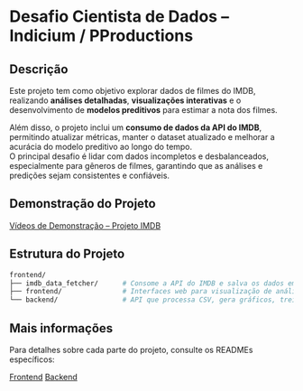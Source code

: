 # Desafio Cientista de Dados – Indicium / PProductions

## Descrição
Este projeto tem como objetivo explorar dados de filmes do IMDB, realizando **análises detalhadas**, **visualizações interativas** e o desenvolvimento de **modelos preditivos** para estimar a nota dos filmes.  

Além disso, o projeto inclui um **consumo de dados da API do IMDB**, permitindo atualizar métricas, manter o dataset atualizado e melhorar a acurácia do modelo preditivo ao longo do tempo.  
O principal desafio é lidar com dados incompletos e desbalanceados, especialmente para gêneros de filmes, garantindo que as análises e predições sejam consistentes e confiáveis.

## Demonstração do Projeto
 [Vídeos de Demonstração – Projeto IMDB](https://drive.google.com/drive/u/0/folders/18opVEXHO4GnHjTx6lHQfeWJ674sdIR-S)

## Estrutura do Projeto

```bash
frontend/
├── imdb_data_fetcher/      # Consome a API do IMDB e salva os dados em CSV
├── frontend/               # Interfaces web para visualização de análises, predições e métricas
└── backend/                # API que processa CSV, gera gráficos, treina e expõe o modelo preditivo
```

## Mais informações

Para detalhes sobre cada parte do projeto, consulte os READMEs específicos:

[Frontend](frontend/README.md)
[Backend](backend/README.md)
